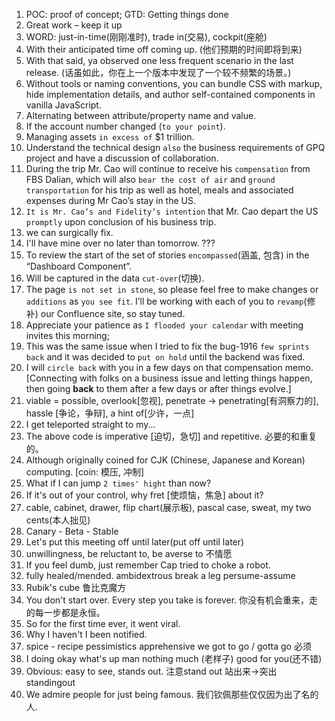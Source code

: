 1. POC: proof of concept; GTD: Getting things done
2. Great work – keep it up
3. WORD: just-in-time(刚刚准时), trade in(交易), cockpit(座舱)
4. With their anticipated time off coming up. (他们预期的时间即将到来)
5. With that said, ya observed one less frequent scenario in the last release. (话虽如此，你在上一个版本中发现了一个较不频繁的场景。)
6. Without tools or naming conventions, you can bundle CSS with markup, hide implementation details, and author self-contained components in vanilla JavaScript.
7. Alternating between attribute/property name and value.
8. If the account number changed (`to your point`).
9. Managing assets `in excess of` $1 trillion.
10. Understand the technical design `also` the business requirements of GPQ project and have a discussion of collaboration.
11. During the trip Mr. Cao will continue to receive his `compensation` from FBS Dalian, which will also `bear the cost of air` and `ground transportation` for his trip as well as hotel, meals and associated expenses during Mr Cao’s stay in the US.
12. `It is Mr. Cao’s and Fidelity’s intention` that Mr. Cao depart the US `promptly` upon conclusion of his business trip.
13. we can surgically fix.
14. I'll have mine over no later than tomorrow. ???
15. To review the start of the set of stories `encompassed`(涵盖, 包含) in the “Dashboard Component”.
16. Will be captured in the data `cut-over`(切换).
17. The page `is not set in stone`, so please feel free to make changes or `additions` as `you see fit`. I’ll be working with each of you to `revamp`(修补) our Confluence site, so stay tuned.
18. Appreciate your patience as `I flooded your calendar` with meeting invites this morning;
19. This was the same issue when I tried to fix the bug-1916 `few sprints back` and it was decided to `put on hold` until the backend was fixed.
20. I will `circle back` with you in a few days on that compensation memo. [Connecting with folks on a business issue and letting things happen, then going **back** to them after a few days or after things evolve.]
21. viable = possible, overlook[忽视], penetrate -> penetrating[有洞察力的], hassle [争论，争辩], a hint of[少许，一点]
22. I get teleported straight to my...
23. The above code is imperative [迫切，急切] and repetitive. 必要的和重复的。
24. Although originally coined for CJK (Chinese, Japanese and Korean) computing. [coin: 模压, 冲制]
25. What if I can jump `2 times' hight` than now?
26. If it's out of your control, why fret [使烦恼，焦急] about it?
27. cable, cabinet, drawer, flip chart(展示板), pascal case, sweat, my two cents(本人拙见)
28. Canary - Beta - Stable
29. Let's put this meeting off until later(put off until later)
30. unwillingness, be reluctant to, be averse to 不情愿
31. If you feel dumb, just remember Cap tried to choke a robot.
32. fully healed/mended.          ambidextrous     break a leg       persume-assume
33. Rubik's cube 鲁比克魔方
34. You don't start over. Every step you take is forever. 你没有机会重来，走的每一步都是永恒。
35. So for the first time ever, it went viral.
36. Why I haven't I been notified.
37. spice - recipe        pessimistics  apprehensive       we got to go / gotta go   必须
38. I doing okay       what's up man    nothing much (老样子)     good for you(还不错)
39. Obvious: easy to see, stands out.  注意stand out  站出来->突出 standingout
40. We admire people for just being famous. 我们钦佩那些仅仅因为出了名的人.
